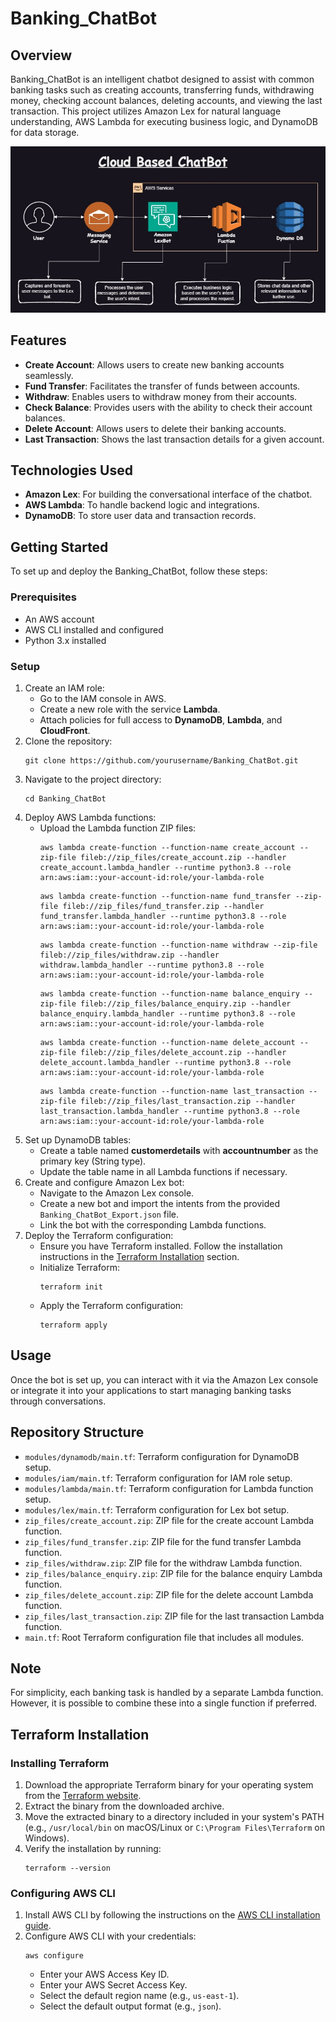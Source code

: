 <!DOCTYPE html>
<html lang="en">
<head>
    <meta charset="UTF-8">
    <meta name="viewport" content="width=device-width, initial-scale=1.0">
    <title>Banking_ChatBot README</title>
</head>
<body>
    <h1>Banking_ChatBot</h1>
    <h2>Overview</h2>
    <p>
        Banking_ChatBot is an intelligent chatbot designed to assist with common banking tasks such as creating accounts, transferring funds, withdrawing money, checking account balances, deleting accounts, and viewing the last transaction. This project utilizes Amazon Lex for natural language understanding, AWS Lambda for executing business logic, and DynamoDB for data storage.
    </p>
    <img src="Architecture.jpg" alt="Architectural Diagram of Banking_ChatBot" style="max-width:100%; height:auto;">
    <h2>Features</h2>
    <ul>
        <li><strong>Create Account</strong>: Allows users to create new banking accounts seamlessly.</li>
        <li><strong>Fund Transfer</strong>: Facilitates the transfer of funds between accounts.</li>
        <li><strong>Withdraw</strong>: Enables users to withdraw money from their accounts.</li>
        <li><strong>Check Balance</strong>: Provides users with the ability to check their account balances.</li>
        <li><strong>Delete Account</strong>: Allows users to delete their banking accounts.</li>
        <li><strong>Last Transaction</strong>: Shows the last transaction details for a given account.</li>
    </ul>
    <h2>Technologies Used</h2>
    <ul>
        <li><strong>Amazon Lex</strong>: For building the conversational interface of the chatbot.</li>
        <li><strong>AWS Lambda</strong>: To handle backend logic and integrations.</li>
        <li><strong>DynamoDB</strong>: To store user data and transaction records.</li>
    </ul>
    <h2>Getting Started</h2>
    <p>
        To set up and deploy the Banking_ChatBot, follow these steps:
    </p>
    <h3>Prerequisites</h3>
    <ul>
        <li>An AWS account</li>
        <li>AWS CLI installed and configured</li>
        <li>Python 3.x installed</li>
    </ul>
    <h3>Setup</h3>
    <ol>
        <li>Create an IAM role:
            <ul>
                <li>Go to the IAM console in AWS.</li>
                <li>Create a new role with the service <strong>Lambda</strong>.</li>
                <li>Attach policies for full access to <strong>DynamoDB</strong>, <strong>Lambda</strong>, and <strong>CloudFront</strong>.</li>
            </ul>
        </li>
        <li>Clone the repository:
            <pre><code>git clone https://github.com/yourusername/Banking_ChatBot.git</code></pre>
        </li>
        <li>Navigate to the project directory:
            <pre><code>cd Banking_ChatBot</code></pre>
        </li>
        <li>Deploy AWS Lambda functions:
            <ul>
                <li>Upload the Lambda function ZIP files:
                    <pre><code>aws lambda create-function --function-name create_account --zip-file fileb://zip_files/create_account.zip --handler create_account.lambda_handler --runtime python3.8 --role arn:aws:iam::your-account-id:role/your-lambda-role</code></pre>
                    <pre><code>aws lambda create-function --function-name fund_transfer --zip-file fileb://zip_files/fund_transfer.zip --handler fund_transfer.lambda_handler --runtime python3.8 --role arn:aws:iam::your-account-id:role/your-lambda-role</code></pre>
                    <pre><code>aws lambda create-function --function-name withdraw --zip-file fileb://zip_files/withdraw.zip --handler withdraw.lambda_handler --runtime python3.8 --role arn:aws:iam::your-account-id:role/your-lambda-role</code></pre>
                    <pre><code>aws lambda create-function --function-name balance_enquiry --zip-file fileb://zip_files/balance_enquiry.zip --handler balance_enquiry.lambda_handler --runtime python3.8 --role arn:aws:iam::your-account-id:role/your-lambda-role</code></pre>
                    <pre><code>aws lambda create-function --function-name delete_account --zip-file fileb://zip_files/delete_account.zip --handler delete_account.lambda_handler --runtime python3.8 --role arn:aws:iam::your-account-id:role/your-lambda-role</code></pre>
                    <pre><code>aws lambda create-function --function-name last_transaction --zip-file fileb://zip_files/last_transaction.zip --handler last_transaction.lambda_handler --runtime python3.8 --role arn:aws:iam::your-account-id:role/your-lambda-role</code></pre>
                </li>
            </ul>
        </li>
        <li>Set up DynamoDB tables:
            <ul>
                <li>Create a table named <strong>customerdetails</strong> with <strong>accountnumber</strong> as the primary key (String type).</li>
                <li>Update the table name in all Lambda functions if necessary.</li>
            </ul>
        </li>
        <li>Create and configure Amazon Lex bot:
            <ul>
                <li>Navigate to the Amazon Lex console.</li>
                <li>Create a new bot and import the intents from the provided <code>Banking_ChatBot_Export.json</code> file.</li>
                <li>Link the bot with the corresponding Lambda functions.</li>
            </ul>
        </li>
        <li>Deploy the Terraform configuration:
            <ul>
                <li>Ensure you have Terraform installed. Follow the installation instructions in the <a href="#terraform-installation">Terraform Installation</a> section.</li>
                <li>Initialize Terraform:
                    <pre><code>terraform init</code></pre>
                </li>
                <li>Apply the Terraform configuration:
                    <pre><code>terraform apply</code></pre>
                </li>
            </ul>
        </li>
    </ol>
    <h2>Usage</h2>
    <p>
        Once the bot is set up, you can interact with it via the Amazon Lex console or integrate it into your applications to start managing banking tasks through conversations.
    </p>
    <h2>Repository Structure</h2>
    <ul>
        <li><code>modules/dynamodb/main.tf</code>: Terraform configuration for DynamoDB setup.</li>
        <li><code>modules/iam/main.tf</code>: Terraform configuration for IAM role setup.</li>
        <li><code>modules/lambda/main.tf</code>: Terraform configuration for Lambda function setup.</li>
        <li><code>modules/lex/main.tf</code>: Terraform configuration for Lex bot setup.</li>
        <li><code>zip_files/create_account.zip</code>: ZIP file for the create account Lambda function.</li>
        <li><code>zip_files/fund_transfer.zip</code>: ZIP file for the fund transfer Lambda function.</li>
        <li><code>zip_files/withdraw.zip</code>: ZIP file for the withdraw Lambda function.</li>
        <li><code>zip_files/balance_enquiry.zip</code>: ZIP file for the balance enquiry Lambda function.</li>
        <li><code>zip_files/delete_account.zip</code>: ZIP file for the delete account Lambda function.</li>
        <li><code>zip_files/last_transaction.zip</code>: ZIP file for the last transaction Lambda function.</li>
        <li><code>main.tf</code>: Root Terraform configuration file that includes all modules.</li>
    </ul>
    <h2>Note</h2>
    <p>
        For simplicity, each banking task is handled by a separate Lambda function. However, it is possible to combine these into a single function if preferred.
    </p>
    <h2 id="terraform-installation">Terraform Installation</h2>
    <h3>Installing Terraform</h3>
    <ol>
        <li>Download the appropriate Terraform binary for your operating system from the <a href="https://www.terraform.io/downloads.html">Terraform website</a>.</li>
        <li>Extract the binary from the downloaded archive.</li>
        <li>Move the extracted binary to a directory included in your system's PATH (e.g., <code>/usr/local/bin</code> on macOS/Linux or <code>C:\Program Files\Terraform</code> on Windows).</li>
        <li>Verify the installation by running:
            <pre><code>terraform --version</code></pre>
        </li>
    </ol>
    <h3>Configuring AWS CLI</h3>
    <ol>
        <li>Install AWS CLI by following the instructions on the <a href="https://docs.aws.amazon.com/cli/latest/userguide/install-cliv2.html">AWS CLI installation guide</a>.</li>
        <li>Configure AWS CLI with your credentials:
            <pre><code>aws configure</code></pre>
            <ul>
                <li>Enter your AWS Access Key ID.</li>
                <li>Enter your AWS Secret Access Key.</li>
                <li>Select the default region name (e.g., <code>us-east-1</code>).</li>
                <li>Select the default output format (e.g., <code>json</code>).</li>
            </ul>
        </li>
    </ol>
</body>
</html>

